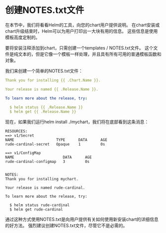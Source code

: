 # 创建NOTES.txt文件

在本节中，我们将看看Helm的工具，向您的chart用户提供说明。 在chart安装或chart升级结束时，Helm可以为用户打印出一大块有用的信息。 这些信息是使用模板高度定制的。

要将安装注释添加到chart，只需创建一个templates / NOTES.txt文件。 这个文件是纯文本的，但是它像一个模板一样处理，并且具有所有可用的普通模板函数和对象。

我们来创建一个简单的NOTES.txt文件：

```Yaml
Thank you for installing {{ .Chart.Name }}.

Your release is named {{ .Release.Name }}.

To learn more about the release, try:

  $ helm status {{ .Release.Name }}
  $ helm get {{ .Release.Name }}
```

现在，如果我们运行helm install ./mychart，我们将在底部看到这条消息：

```shell
RESOURCES:
==> v1/Secret
NAME                   TYPE      DATA      AGE
rude-cardinal-secret   Opaque    1         0s

==> v1/ConfigMap
NAME                      DATA      AGE
rude-cardinal-configmap   3         0s


NOTES:
Thank you for installing mychart.

Your release is named rude-cardinal.

To learn more about the release, try:

  $ helm status rude-cardinal
  $ helm get rude-cardinal
```

通过这种方式使用NOTES.txt是向用户提供有关如何使用新安装chart的详细信息的好方法。 强烈建议创建NOTES.txt文件，尽管它不是必需的。

